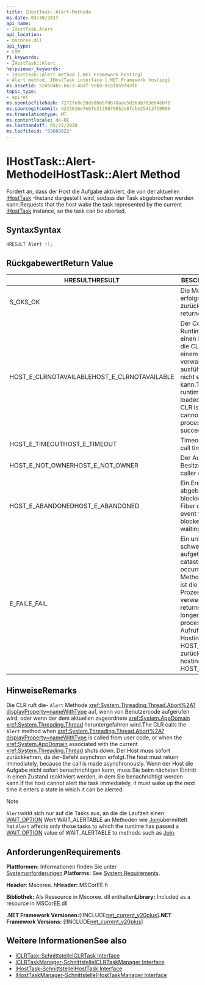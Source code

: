 ```yaml
---
title: IHostTask::Alert-Methode
ms.date: 03/30/2017
api_name:
- IHostTask.Alert
api_location:
- mscoree.dll
api_type:
- COM
f1_keywords:
- IHostTask::Alert
helpviewer_keywords:
- IHostTask::Alert method [.NET Framework hosting]
- Alert method, IHostTask interface [.NET Framework hosting]
ms.assetid: 5245d4b5-b6c3-48df-9cb9-8caf059f43fb
topic_type:
- apiref
ms.openlocfilehash: 7271fe8e28da0bb5fd878aae5d36ab703e64ebf0
ms.sourcegitcommit: d223616e7e6fe2139079052e6fcbe25413fb9900
ms.translationtype: MT
ms.contentlocale: de-DE
ms.lasthandoff: 05/22/2020
ms.locfileid: "83803022"
---
```

# <a name="ihosttaskalert-method"></a><span data-ttu-id="a693b-102">IHostTask::Alert-Methode</span><span class="sxs-lookup"><span data-stu-id="a693b-102">IHostTask::Alert Method</span></span>
<span data-ttu-id="a693b-103">Fordert an, dass der Host die Aufgabe aktiviert, die von der aktuellen [IHostTask](ihosttask-interface.md) -Instanz dargestellt wird, sodass der Task abgebrochen werden kann.</span><span class="sxs-lookup"><span data-stu-id="a693b-103">Requests that the host wake the task represented by the current [IHostTask](ihosttask-interface.md) instance, so the task can be aborted.</span></span>  
  
## <a name="syntax"></a><span data-ttu-id="a693b-104">Syntax</span><span class="sxs-lookup"><span data-stu-id="a693b-104">Syntax</span></span>  
  
```cpp  
HRESULT Alert ();  
```  
  
## <a name="return-value"></a><span data-ttu-id="a693b-105">Rückgabewert</span><span class="sxs-lookup"><span data-stu-id="a693b-105">Return Value</span></span>  
  
|<span data-ttu-id="a693b-106">HRESULT</span><span class="sxs-lookup"><span data-stu-id="a693b-106">HRESULT</span></span>|<span data-ttu-id="a693b-107">BESCHREIBUNG</span><span class="sxs-lookup"><span data-stu-id="a693b-107">Description</span></span>|  
|-------------|-----------------|  
|<span data-ttu-id="a693b-108">S_OK</span><span class="sxs-lookup"><span data-stu-id="a693b-108">S_OK</span></span>|<span data-ttu-id="a693b-109">Die Methode wurde erfolgreich zurückgegeben.</span><span class="sxs-lookup"><span data-stu-id="a693b-109">The method returned successfully.</span></span>|  
|<span data-ttu-id="a693b-110">HOST_E_CLRNOTAVAILABLE</span><span class="sxs-lookup"><span data-stu-id="a693b-110">HOST_E_CLRNOTAVAILABLE</span></span>|<span data-ttu-id="a693b-111">Der Common Language Runtime (CLR) wurde nicht in einen Prozess geladen, oder die CLR befindet sich in einem Zustand, in dem Sie verwalteten Code nicht ausführen oder den-Befehl nicht erfolgreich verarbeiten kann.</span><span class="sxs-lookup"><span data-stu-id="a693b-111">The common language runtime (CLR) has not been loaded into a process, or the CLR is in a state in which it cannot run managed code or process the call successfully.</span></span>|  
|<span data-ttu-id="a693b-112">HOST_E_TIMEOUT</span><span class="sxs-lookup"><span data-stu-id="a693b-112">HOST_E_TIMEOUT</span></span>|<span data-ttu-id="a693b-113">Timeout des Aufrufes.</span><span class="sxs-lookup"><span data-stu-id="a693b-113">The call timed out.</span></span>|  
|<span data-ttu-id="a693b-114">HOST_E_NOT_OWNER</span><span class="sxs-lookup"><span data-stu-id="a693b-114">HOST_E_NOT_OWNER</span></span>|<span data-ttu-id="a693b-115">Der Aufrufer ist nicht Besitzer der Sperre.</span><span class="sxs-lookup"><span data-stu-id="a693b-115">The caller does not own the lock.</span></span>|  
|<span data-ttu-id="a693b-116">HOST_E_ABANDONED</span><span class="sxs-lookup"><span data-stu-id="a693b-116">HOST_E_ABANDONED</span></span>|<span data-ttu-id="a693b-117">Ein Ereignis wurde abgebrochen, während ein blockierter Thread oder eine Fiber darauf wartete.</span><span class="sxs-lookup"><span data-stu-id="a693b-117">An event was canceled while a blocked thread or fiber was waiting on it.</span></span>|  
|<span data-ttu-id="a693b-118">E_FAIL</span><span class="sxs-lookup"><span data-stu-id="a693b-118">E_FAIL</span></span>|<span data-ttu-id="a693b-119">Ein unbekannter schwerwiegender Fehler ist aufgetreten.</span><span class="sxs-lookup"><span data-stu-id="a693b-119">An unknown catastrophic failure occurred.</span></span> <span data-ttu-id="a693b-120">Wenn eine Methode E_FAIL zurückgibt, ist die CLR innerhalb des Prozesses nicht mehr verwendbar.</span><span class="sxs-lookup"><span data-stu-id="a693b-120">When a method returns E_FAIL, the CLR is no longer usable within the process.</span></span> <span data-ttu-id="a693b-121">Nachfolgende Aufrufe von Hostingmethoden geben HOST_E_CLRNOTAVAILABLE zurück.</span><span class="sxs-lookup"><span data-stu-id="a693b-121">Subsequent calls to hosting methods return HOST_E_CLRNOTAVAILABLE.</span></span>|  
  
## <a name="remarks"></a><span data-ttu-id="a693b-122">Hinweise</span><span class="sxs-lookup"><span data-stu-id="a693b-122">Remarks</span></span>  
 <span data-ttu-id="a693b-123">Die CLR ruft die- `Alert` Methode <xref:System.Threading.Thread.Abort%2A?displayProperty=nameWithType> auf, wenn von Benutzercode aufgerufen wird, oder wenn der dem aktuellen zugeordnete <xref:System.AppDomain> <xref:System.Threading.Thread> heruntergefahren wird.</span><span class="sxs-lookup"><span data-stu-id="a693b-123">The CLR calls the `Alert` method when <xref:System.Threading.Thread.Abort%2A?displayProperty=nameWithType> is called from user code, or when the <xref:System.AppDomain> associated with the current <xref:System.Threading.Thread> shuts down.</span></span> <span data-ttu-id="a693b-124">Der Host muss sofort zurückkehren, da der-Befehl asynchron erfolgt.</span><span class="sxs-lookup"><span data-stu-id="a693b-124">The host must return immediately, because the call is made asynchronously.</span></span> <span data-ttu-id="a693b-125">Wenn der Host die Aufgabe nicht sofort benachrichtigen kann, muss Sie beim nächsten Eintritt in einen Zustand reaktiviert werden, in dem Sie benachrichtigt werden kann.</span><span class="sxs-lookup"><span data-stu-id="a693b-125">If the host cannot alert the task immediately, it must wake up the next time it enters a state in which it can be alerted.</span></span>  
  
> [!NOTE]
> <span data-ttu-id="a693b-126">`Alert`wirkt sich nur auf die Tasks aus, an die die Laufzeit einen [WAIT_OPTION](../../../../docs/framework/unmanaged-api/hosting/wait-option-enumeration.md) Wert WAIT_ALERTABLE an Methoden wie [Join](ihosttask-join-method.md)übermittelt hat.</span><span class="sxs-lookup"><span data-stu-id="a693b-126">`Alert` affects only those tasks to which the runtime has passed a [WAIT_OPTION](../../../../docs/framework/unmanaged-api/hosting/wait-option-enumeration.md) value of WAIT_ALERTABLE to methods such as [Join](ihosttask-join-method.md).</span></span>  
  
## <a name="requirements"></a><span data-ttu-id="a693b-127">Anforderungen</span><span class="sxs-lookup"><span data-stu-id="a693b-127">Requirements</span></span>  
 <span data-ttu-id="a693b-128">**Plattformen:** Informationen finden Sie unter [Systemanforderungen](../../get-started/system-requirements.md).</span><span class="sxs-lookup"><span data-stu-id="a693b-128">**Platforms:** See [System Requirements](../../get-started/system-requirements.md).</span></span>  
  
 <span data-ttu-id="a693b-129">**Header:** Mscoree. h</span><span class="sxs-lookup"><span data-stu-id="a693b-129">**Header:** MSCorEE.h</span></span>  
  
 <span data-ttu-id="a693b-130">**Bibliothek:** Als Ressource in Mscoree. dll enthalten</span><span class="sxs-lookup"><span data-stu-id="a693b-130">**Library:** Included as a resource in MSCorEE.dll</span></span>  
  
 <span data-ttu-id="a693b-131">**.NET Framework Versionen:**[!INCLUDE[net_current_v20plus](../../../../includes/net-current-v20plus-md.md)]</span><span class="sxs-lookup"><span data-stu-id="a693b-131">**.NET Framework Versions:** [!INCLUDE[net_current_v20plus](../../../../includes/net-current-v20plus-md.md)]</span></span>  
  
## <a name="see-also"></a><span data-ttu-id="a693b-132">Weitere Informationen</span><span class="sxs-lookup"><span data-stu-id="a693b-132">See also</span></span>

- [<span data-ttu-id="a693b-133">ICLRTask-Schnittstelle</span><span class="sxs-lookup"><span data-stu-id="a693b-133">ICLRTask Interface</span></span>](iclrtask-interface.md)
- [<span data-ttu-id="a693b-134">ICLRTaskManager-Schnittstelle</span><span class="sxs-lookup"><span data-stu-id="a693b-134">ICLRTaskManager Interface</span></span>](iclrtaskmanager-interface.md)
- [<span data-ttu-id="a693b-135">IHostTask-Schnittstelle</span><span class="sxs-lookup"><span data-stu-id="a693b-135">IHostTask Interface</span></span>](ihosttask-interface.md)
- [<span data-ttu-id="a693b-136">IHostTaskManager-Schnittstelle</span><span class="sxs-lookup"><span data-stu-id="a693b-136">IHostTaskManager Interface</span></span>](ihosttaskmanager-interface.md)
